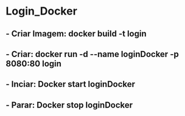 # Login_Docker
<h2> - Criar Imagem: docker build -t login </h2>
<h2> - Criar: docker run -d --name loginDocker -p 8080:80 login</h2>
<h2> - Inciar: Docker start loginDocker</h2>
<h2> - Parar: Docker stop loginDocker</h2>

